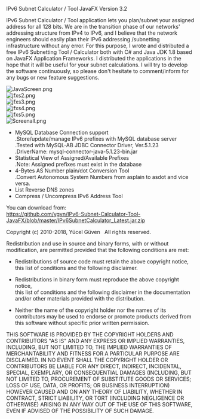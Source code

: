 IPv6 Subnet Calculator / Tool JavaFX Version 3.2   

IPv6 Subnet Calculator / Tool application lets you plan/subnet your assigned address for all 128 bits.
We are in the transition phase of our networks' addressing structure from IPv4 to IPv6, and I believe that the network engineers should easily plan their IPv6 addressing /subnetting infrastructure without any error. For this purpose, I wrote and distributed a free IPv6 Subnetting Tool / Calculator both with C# and Java JDK 1.8 based on JavaFX Application Frameworks. I distributed the applications in the hope that it will be useful for your subnet calculations. I will try to develop the software continuously, so please don't hesitate to comment/inform for any bugs or new feature suggestions.   

![JavaScreen.png](https://raw.githubusercontent.com/ygvn/IPv6-Subnet-Calculator-Tool-JavaFX/master/JavaScreen.png)   
![jfxs2.png](https://raw.githubusercontent.com/ygvn/IPv6-Subnet-Calculator-Tool-JavaFX/master/jfxS2.png)   
![jfxs3.png](https://raw.githubusercontent.com/ygvn/IPv6-Subnet-Calculator-Tool-JavaFX/master/jfxS3.png)   
![jfxs4.png](https://raw.githubusercontent.com/ygvn/IPv6-Subnet-Calculator-Tool-JavaFX/master/jfxS4.png)   
![jfxs5.png](https://raw.githubusercontent.com/ygvn/IPv6-Subnet-Calculator-Tool-JavaFX/master/jfxS5.png)   
![Screenall.png](https://raw.githubusercontent.com/ygvn/IPv6-Subnet-Calculator-Tool-JavaFX/master/jfxScreenAll.png)   

* MySQL Database Connection support   
  .Store/update/manage IPv6 prefixes with MySQL database server   
  .Tested with MySQL-AB JDBC Connector Driver, Ver.5.1.23   
  .DriverName: mysql-connector-java-5.1.23-bin.jar   
* Statistical View of Assigned/Available Prefixes   
  .Note: Assigned prefixes must exist in the database   
* 4-Bytes AS Number plain/dot Conversion Tool   
  .Convert Autonomous System Numbers from asplain to asdot and vice versa.   
* List Reverse DNS zones   
* Compress / Uncompress IPv6 Address Tool   

You can download from:   
https://github.com/ygvn/IPv6-Subnet-Calculator-Tool-JavaFX/blob/master/IPv6SubnetCalculator_Latest.jar.zip   

Copyright (c) 2010-2018, Yücel Güven   
All rights reserved.

Redistribution and use in source and binary forms, with or without
modification, are permitted provided that the following conditions are met:
      
* Redistributions of source code must retain the above copyright notice, this
list of conditions and the following disclaimer.
   
* Redistributions in binary form must reproduce the above copyright notice,   
this list of conditions and the following disclaimer in the documentation   
and/or other materials provided with the distribution.
   
* Neither the name of the copyright holder nor the names of its
contributors may be used to endorse or promote products derived from
this software without specific prior written permission.
      
THIS SOFTWARE IS PROVIDED BY THE COPYRIGHT HOLDERS AND CONTRIBUTORS "AS IS"
AND ANY EXPRESS OR IMPLIED WARRANTIES, INCLUDING, BUT NOT LIMITED TO, THE
IMPLIED WARRANTIES OF MERCHANTABILITY AND FITNESS FOR A PARTICULAR PURPOSE ARE
DISCLAIMED. IN NO EVENT SHALL THE COPYRIGHT HOLDER OR CONTRIBUTORS BE LIABLE
FOR ANY DIRECT, INDIRECT, INCIDENTAL, SPECIAL, EXEMPLARY, OR CONSEQUENTIAL
DAMAGES (INCLUDING, BUT NOT LIMITED TO, PROCUREMENT OF SUBSTITUTE GOODS OR
SERVICES; LOSS OF USE, DATA, OR PROFITS; OR BUSINESS INTERRUPTION) HOWEVER
CAUSED AND ON ANY THEORY OF LIABILITY, WHETHER IN CONTRACT, STRICT LIABILITY,
OR TORT (INCLUDING NEGLIGENCE OR OTHERWISE) ARISING IN ANY WAY OUT OF THE USE
OF THIS SOFTWARE, EVEN IF ADVISED OF THE POSSIBILITY OF SUCH DAMAGE.
